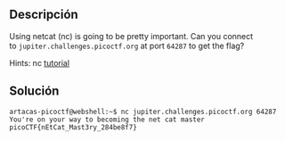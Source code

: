 ## Descripción
Using netcat (nc) is going to be pretty important. Can you connect to `jupiter.challenges.picoctf.org` at port `64287` to get the flag?

Hints:
nc [tutorial](https://linux.die.net/man/1/nc)

## Solución
```
artacas-picoctf@webshell:~$ nc jupiter.challenges.picoctf.org 64287
You're on your way to becoming the net cat master
picoCTF{nEtCat_Mast3ry_284be8f7}
```